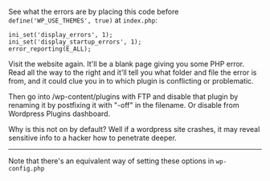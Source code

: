 
See what the errors are by placing this code before `define('WP_USE_THEMES', true)` at `index.php`:

```
ini_set('display_errors', 1);
ini_set('display_startup_errors', 1);
error_reporting(E_ALL);
```

Visit the website again. It'll be a blank page giving you some PHP error. Read all the way to the right and it'll tell you what folder and file the error is from, and it could clue you in to which plugin is conflicting or problematic.

Then go into /wp-content/plugins with FTP and disable that plugin by renaming it by postfixing it with "-off" in the filename. Or disable from Wordpress Plugins dashboard.

Why is this not on by default? Well if a wordpress site crashes, it may reveal sensitive info to a hacker how to penetrate deeper.

---

Note that there's an equivalent way of setting these options in `wp-config.php`